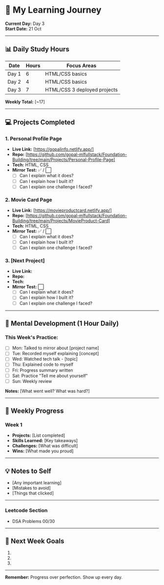 # 🚀 My Learning Journey

**Current Day:** Day 3  
**Start Date:** 21 Oct

---

## 📊 Daily Study Hours

| Date | Hours | Focus Areas |
|------|-------|-------------|
| Day 1 | 6 | HTML/CSS basics |
| Day 2 | 4 | HTML/CSS basics |
| Day 3 | 7 |HTML/CSS 3 deployed projects|

**Weekly Total:** [~17]

---

## 💻 Projects Completed

### 1. Personal Profile Page
- **Live Link:** [https://gopalinfo.netlify.app/]
- **Repo:** [https://github.com/gopal-mlfullstack/Foundation-Building/tree/main/Projects/Personal-Profile-Page]
- **Tech:** HTML, CSS
- **Mirror Test:** ✅ / ⬜
  - [ ] Can I explain what it does?
  - [ ] Can I explain how I built it?
  - [ ] Can I explain one challenge I faced?

### 2. Movie Card Page
- **Live Link:** [https://movieproductcard.netlify.app/]
- **Repo:** [https://github.com/gopal-mlfullstack/Foundation-Building/tree/main/Projects/MovieProduct-Card]
- **Tech:** HTML, CSS
- **Mirror Test:** ✅ / ⬜
  - [ ] Can I explain what it does?
  - [ ] Can I explain how I built it?
  - [ ] Can I explain one challenge I faced?

### 3. [Next Project]
- **Live Link:** 
- **Repo:** 
- **Tech:** 
- **Mirror Test:** ⬜
  - [ ] Can I explain what it does?
  - [ ] Can I explain how I built it?
  - [ ] Can I explain one challenge I faced?

---

## 🧠 Mental Development (1 Hour Daily)

### This Week's Practice:
- [ ] Mon: Talked to mirror about [project name]
- [ ] Tue: Recorded myself explaining [concept]
- [ ] Wed: Watched tech talk - [topic]
- [ ] Thu: Explained code to myself
- [ ] Fri: Progress summary written
- [ ] Sat: Practice "Tell me about yourself"
- [ ] Sun: Weekly review

**Notes:** [What went well? What was hard?]

---

## 📝 Weekly Progress

### Week 1
- **Projects:** [List completed]
- **Skills Learned:** [Key takeaways]
- **Challenges:** [What was difficult]
- **Wins:** [What made you proud]

---

## 💡 Notes to Self

- [Any important learning]
- [Mistakes to avoid]
- [Things that clicked]

---

### Leetcode Section 
- DSA Problems 00/30 
___
## 🎯 Next Week Goals

1. 
2. 
3. 

---

**Remember:** Progress over perfection. Show up every day.
